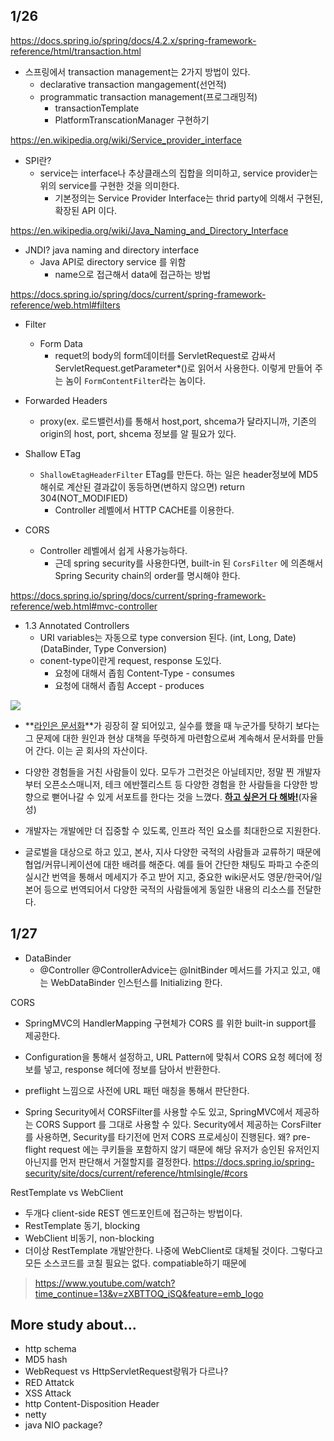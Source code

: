 

## 1/26

https://docs.spring.io/spring/docs/4.2.x/spring-framework-reference/html/transaction.html

-   스프링에서 transaction management는 2가지 방법이 있다.
    -   declarative transaction mangagement(선언적)
    -   programmatic transaction management(프로그래밍적)
        -   transactionTemplate
        -   PlatformTranscationManager 구현하기



https://en.wikipedia.org/wiki/Service_provider_interface

-   SPI란? 
    -   service는 interface나 추상클래스의 집합을 의미하고, service provider는 위의 service를 구현한 것을 의미한다. 
        -   기본정의는 Service Provider Interface는 thrid party에 의해서 구현된, 확장된 API 이다. 

https://en.wikipedia.org/wiki/Java_Naming_and_Directory_Interface

-   JNDI? java naming and directory interface
    -   Java API로 directory service 를 위함
        -   name으로 접근해서 data에 접근하는 방법



https://docs.spring.io/spring/docs/current/spring-framework-reference/web.html#filters

-   Filter
    -   Form Data 
        -   requet의 body의 form데이터를 ServletRequest로 감싸서 ServletRequest.getParameter*()로 읽어서 사용한다. 이렇게 만들어 주는 놈이 `FormContentFilter`라는 놈이다.
-   Forwarded Headers
    -   proxy(ex. 로드밸런서)를 통해서 host,port, shcema가 달라지니까, 기존의 origin의 host, port, shcema 정보를 알 필요가 있다. 
-   Shallow ETag
    -   `ShallowEtagHeaderFilter` ETag를 만든다. 하는 일은 header정보에 MD5해쉬로 계산된 결과값이 동등하면(변하지 않으면) return 304(NOT_MODIFIED) 
        -   Controller 레벨에서 HTTP CACHE를 이용한다. 

-   CORS 
    -   Controller 레벨에서 쉽게 사용가능하다.
        -   근데 spring security를 사용한다면, built-in 된 `CorsFilter` 에 의존해서 Spring Security chain의 order를 명시해야 한다. 



https://docs.spring.io/spring/docs/current/spring-framework-reference/web.html#mvc-controller



-   1.3 Annotated Controllers
    -   URI variables는 자동으로 type conversion 된다. (int, Long, Date)  (DataBinder, Type Conversion)
    -   conent-type이란게 request, response 도있다.
        -   요청에 대해서 좁힘 Content-Type - consumes
        -   요청에 대해서 좁힘 Accept - produces



![](http://image.yes24.com/Goods/78226025/800x0)

-   **<u>라인은 문서화</u>**가 굉장히 잘 되어있고, 실수를 했을 때 누군가를 탓하기 보다는 그 문제에 대한 원인과 현상 대책을 뚜렷하게 마련함으로써 계속해서 문서화를 만들어 간다. 이는 곧 회사의 자산이다. 

-   다양한 경험들을 거친 사람들이 있다. 모두가 그런것은 아닐테지만, 정말 찐 개발자부터 오픈소스매니저, 테크 에반젤리스트 등 다양한 경험을 한 사람들을 다양한 방향으로 뻗어나갈 수 있게 서포트를 한다는 것을 느꼈다. **<u>하고 싶은거 다 해봐!</u>**(자율성)

-   개발자는 개발에만 더 집중할 수 있도록, 인프라 적인 요소를 최대한으로 지원한다. 

-   글로벌을 대상으로 하고 있고, 본사, 지사 다양한 국적의 사람들과 교류하기 때문에 협업/커뮤니케이션에 대한 배려를 해준다. 예를 들어 간단한 채팅도 파파고 수준의 실시간 번역을 통해서 메세지가 주고 받어 지고, 중요한 wiki문서도 영문/한국어/일본어 등으로 번역되어서 다양한 국적의 사람들에게 동일한 내용의 리소스를 전달한다. 

    



## 1/27 

-   DataBinder 
    -   @Controller @ControllerAdvice는 @InitBinder 메서드를 가지고 있고, 얘는 WebDataBinder 인스턴스를 Initializing 한다.



CORS

-   SpringMVC의 HandlerMapping 구현체가 CORS 를 위한 built-in support를 제공한다. 
-   Configuration을 통해서 설정하고, URL Pattern에 맞춰서 CORS 요청 헤더에 정보를 넣고, response 헤더에 정보를 담아서 반환한다. 
-   preflight 느낌으로 사전에 URL 패턴 매칭을 통해서 판단한다. 

-   Spring Security에서 CORSFilter를 사용할 수도 있고, SpringMVC에서 제공하는 CORS Support 를 그대로 사용할 수 있다. Security에서 제공하는 CorsFilter를 사용하면, Security를 타기전에 먼저 CORS 프로세싱이 진행된다. 왜? pre-flight request 에는 쿠키들을 포함하지 않기 때문에 해당 유저가 승인된 유저인지 아닌지를 먼저 판단해서 거절할지를 결정한다. 
    https://docs.spring.io/spring-security/site/docs/current/reference/htmlsingle/#cors



RestTemplate vs WebClient

-   두개다 client-side REST 엔드포인트에 접근하는 방법이다.
-   RestTemplate 동기, blocking
-   WebClient  비동기, non-blocking
-   더이상 RestTemplate 개발안한다. 나중에 WebClient로 대체될 것이다. 그렇다고 모든 소스코드를 코칠 필요는 없다. compatiable하기 때문에

>   https://www.youtube.com/watch?time_continue=13&v=zXBTTOQ_iSQ&feature=emb_logo







## More study about...

-   http schema
-   MD5 hash
-   WebRequest vs HttpServletRequest랑뭐가 다르나?
-   RED Attatck
-   XSS Attack
-   http Content-Disposition Header
-   netty
-   java NIO package? 